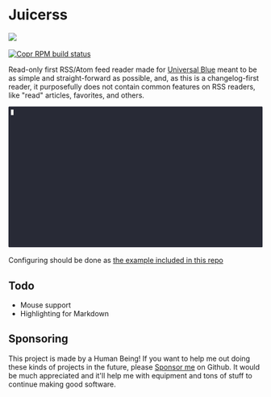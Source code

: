# Juicerss

<picture>
    <source srcset="https://brainmade.org/88x31-dark.png" media="(prefers-color-scheme: dark)">
    <img src="https://brainmade.org/88x31-light.png">
</picture>

[![Copr RPM build status](https://copr.fedorainfracloud.org/coprs/tulilirockz/juicerss/package/juicerss/status_image/last_build.png)](https://copr.fedorainfracloud.org/coprs/tulilirockz/juicerss/package/juicerss/)

Read-only first RSS/Atom feed reader made for [Universal Blue](https://universal-blue.org) meant to be as simple and straight-forward as possible, and, 
as this is a changelog-first reader, it purposefully does not contain common features on RSS readers, like "read" articles, favorites, and others.

![Demo](./demo.gif)

Configuring should be done as [the example included in this repo](https://github.com/tulilirockz/juicerss/blob/main/example.toml)

## Todo

- Mouse support
- Highlighting for Markdown

## Sponsoring

This project is made by a Human Being! If you want to help me out doing these kinds of projects in the future, please 
[Sponsor me](https://github.com/sponsors/tulilirockz) on Github. It would be much appreciated and it'll help me with equipment and tons of stuff to continue 
making good software.
